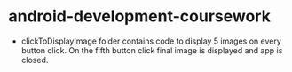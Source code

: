 # android-development-coursework
* clickToDisplayImage folder contains code to display 5 images on every button click.  On the fifth button click final image is displayed and app is closed. 
